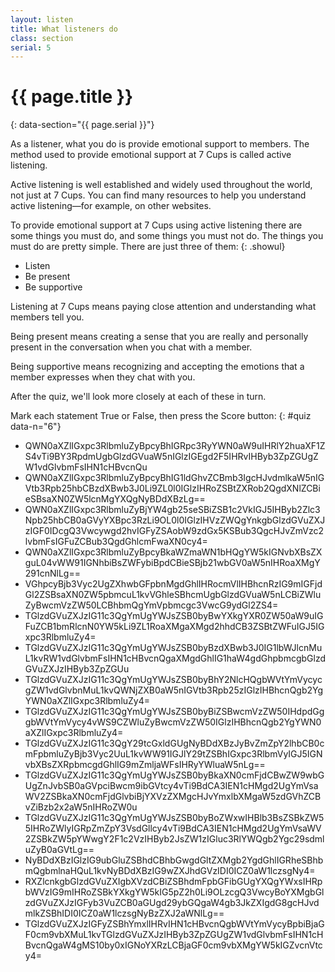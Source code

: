 ```yaml
---
layout: listen
title: What listeners do
class: section
serial: 5
---
```

# {{ page.title }}
{: data-section="{{ page.serial }}"}

As a listener, what you do is provide emotional support to members. The method used to provide emotional support at 7 Cups is called active listening.

Active listening is well established and widely used throughout the world, not just at 7 Cups. You can find many resources to help you understand active listening—for example, on other websites.

To provide emotional support at 7 Cups using active listening there are some things you must do, and some things you must not do. The things you must do are pretty simple. There are just three of them:
{: .showul}

- Listen
- Be present
- Be supportive

Listening at 7 Cups means paying close attention and understanding what members tell you.

Being present means creating a sense that you are really and personally present in the conversation when you chat with a member.

Being supportive means recognizing and accepting the emotions that a member expresses when they chat with you.

After the quiz, we'll look more closely at each of these in turn.

Mark each statement True or False, then press the Score button:
{: #quiz data-n="6"}

- QWN0aXZlIGxpc3RlbmluZyBpcyBhIGRpc3RyYWN0aW9uIHRlY2huaXF1ZS4vTi9BY3RpdmUgbGlzdGVuaW5nIGlzIGEgd2F5IHRvIHByb3ZpZGUgZW1vdGlvbmFsIHN1cHBvcnQu
- QWN0aXZlIGxpc3RlbmluZyBpcyBhIG1ldGhvZCBmb3IgcHJvdmlkaW5nIGVtb3Rpb25hbCBzdXBwb3J0Li9ZL0l0IGlzIHRoZSBtZXRob2QgdXNlZCBieSBsaXN0ZW5lcnMgYXQgNyBDdXBzLg==
- QWN0aXZlIGxpc3RlbmluZyBjYW4gb25seSBiZSB1c2VkIGJ5IHByb2Zlc3Npb25hbCB0aGVyYXBpc3RzLi9OL0l0IGlzIHVzZWQgYnkgbGlzdGVuZXJzIGF0IDcgQ3Vwcywgd2hvIGFyZSAobW9zdGx5KSBub3QgcHJvZmVzc2lvbmFsIGFuZCBub3QgdGhlcmFwaXN0cy4=
- QWN0aXZlIGxpc3RlbmluZyBpcyBkaWZmaWN1bHQgYW5kIGNvbXBsZXguL04vWW91IGNhbiBsZWFybiBpdCBieSBjb21wbGV0aW5nIHRoaXMgY291cnNlLg==
- VGhpcyBjb3Vyc2UgZXhwbGFpbnMgdGhlIHRocmVlIHBhcnRzIG9mIGFjdGl2ZSBsaXN0ZW5pbmcuL1kvVGhleSBhcmUgbGlzdGVuaW5nLCBiZWluZyBwcmVzZW50LCBhbmQgYmVpbmcgc3VwcG9ydGl2ZS4=
- TGlzdGVuZXJzIG11c3QgYmUgYWJsZSB0byBwYXkgYXR0ZW50aW9uIGFuZCB1bmRlcnN0YW5kLi9ZL1RoaXMgaXMgd2hhdCB3ZSBtZWFuIGJ5IGxpc3RlbmluZy4=
- TGlzdGVuZXJzIG11c3QgYmUgYWJsZSB0byBzdXBwb3J0IG1lbWJlcnMuL1kvRW1vdGlvbmFsIHN1cHBvcnQgaXMgdGhlIG1haW4gdGhpbmcgbGlzdGVuZXJzIHByb3ZpZGUu
- TGlzdGVuZXJzIG11c3QgYmUgYWJsZSB0byBhY2NlcHQgbWVtYmVycycgZW1vdGlvbnMuL1kvQWNjZXB0aW5nIGVtb3Rpb25zIGlzIHBhcnQgb2YgYWN0aXZlIGxpc3RlbmluZy4=
- TGlzdGVuZXJzIG11c3QgYmUgYWJsZSB0byBiZSBwcmVzZW50IHdpdGggbWVtYmVycy4vWS9CZWluZyBwcmVzZW50IGlzIHBhcnQgb2YgYWN0aXZlIGxpc3RlbmluZy4=
- TGlzdGVuZXJzIG11c3QgY29tcGxldGUgNyBDdXBzJyBvZmZpY2lhbCB0cmFpbmluZyBjb3Vyc2UuL1kvWW91IGJlY29tZSBhIGxpc3RlbmVyIGJ5IGNvbXBsZXRpbmcgdGhlIG9mZmljaWFsIHRyYWluaW5nLg==
- TGlzdGVuZXJzIG11c3QgYmUgYWJsZSB0byBkaXN0cmFjdCBwZW9wbGUgZnJvbSB0aGVpciBwcm9ibGVtcy4vTi9BdCA3IEN1cHMgd2UgYmVsaWV2ZSBkaXN0cmFjdGlvbiBjYXVzZXMgcHJvYmxlbXMgaW5zdGVhZCBvZiBzb2x2aW5nIHRoZW0u
- TGlzdGVuZXJzIG11c3QgYmUgYWJsZSB0byBoZWxwIHBlb3BsZSBkZW55IHRoZWlyIGRpZmZpY3VsdGllcy4vTi9BdCA3IEN1cHMgd2UgYmVsaWV2ZSBkZW5pYWwgY2F1c2VzIHByb2JsZW1zIGluc3RlYWQgb2Ygc29sdmluZyB0aGVtLg==
- NyBDdXBzIGlzIG9ubGluZSBhdCBhbGwgdGltZXMgb2YgdGhlIGRheSBhbmQgbmlnaHQuL1kvNyBDdXBzIG9wZXJhdGVzIDI0ICZ0aW1lczsgNy4=
- RXZlcnkgbGlzdGVuZXIgbXVzdCBiZSBhdmFpbGFibGUgYXQgYWxsIHRpbWVzIG9mIHRoZSBkYXkgYW5kIG5pZ2h0Li9OLzcgQ3VwcyBoYXMgbGlzdGVuZXJzIGFyb3VuZCB0aGUgd29ybGQgaW4gb3JkZXIgdG8gcHJvdmlkZSBhIDI0ICZ0aW1lczsgNyBzZXJ2aWNlLg==
- TGlzdGVuZXJzIGFyZSBhYmxlIHRvIHN1cHBvcnQgbWVtYmVycyBpbiBjaGF0cm9vbXMuL1kvTGlzdGVuZXJzIHByb3ZpZGUgZW1vdGlvbmFsIHN1cHBvcnQgaW4gMS10by0xIGNoYXRzLCBjaGF0cm9vbXMgYW5kIGZvcnVtcy4=
